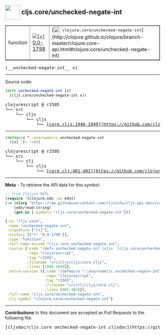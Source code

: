 ## <img width="48px" valign="middle" src="http://i.imgur.com/Hi20huC.png"> cljs.core/unchecked-negate-int

 <table border="1">
<tr>

<td>function</td>
<td><a href="https://github.com/cljsinfo/cljs-api-docs/tree/0.0-1798"><img valign="middle" alt="[+] 0.0-1798" src="https://img.shields.io/badge/+-0.0--1798-lightgrey.svg"></a> </td>
<td>
[<img height="24px" valign="middle" src="http://i.imgur.com/1GjPKvB.png"> <samp>clojure.core/unchecked-negate-int</samp>](http://clojure.github.io/clojure/branch-master/clojure.core-api.html#clojure.core/unchecked-negate-int)
</td>
</tr>
</table>

 <samp>
(__unchecked-negate-int__ x)<br>
</samp>

---





Source code:

```clj
(defn unchecked-negate-int [x]
  (cljs.core/unchecked-negate-int x))
```

 <pre>
clojurescript @ r2505
└── src
    └── cljs
        └── cljs
            └── <ins>[core.cljs:1948-1949](https://github.com/clojure/clojurescript/blob/r2505/src/cljs/cljs/core.cljs#L1948-L1949)</ins>
</pre>


---

```clj
(defmacro ^::ana/numeric unchecked-negate-int
  ([x] `(- ~x)))
```

 <pre>
clojurescript @ r2505
└── src
    └── clj
        └── cljs
            └── <ins>[core.clj:401-402](https://github.com/clojure/clojurescript/blob/r2505/src/clj/cljs/core.clj#L401-L402)</ins>
</pre>

---

__Meta__ - To retrieve the API data for this symbol:

```clj
;; from Clojure REPL
(require '[clojure.edn :as edn])
(-> (slurp "https://raw.githubusercontent.com/cljsinfo/cljs-api-docs/catalog/cljs-api.edn")
    (edn/read-string)
    (get-in [:symbols "cljs.core/unchecked-negate-int"]))
```

```clj
{:ns "cljs.core",
 :name "unchecked-negate-int",
 :signature ["[x]"],
 :history [["+" "0.0-1798"]],
 :type "function",
 :full-name-encode "cljs.core_unchecked-negate-int",
 :source {:code "(defn unchecked-negate-int [x]\n  (cljs.core/unchecked-negate-int x))",
          :repo "clojurescript",
          :tag "r2505",
          :filename "src/cljs/cljs/core.cljs",
          :lines [1948 1949]},
 :extra-sources ({:code "(defmacro ^::ana/numeric unchecked-negate-int\n  ([x] `(- ~x)))",
                  :repo "clojurescript",
                  :tag "r2505",
                  :filename "src/clj/cljs/core.clj",
                  :lines [401 402]}),
 :full-name "cljs.core/unchecked-negate-int",
 :clj-symbol "clojure.core/unchecked-negate-int"}

```

---

__Contributions__ to this document are accepted as Pull Requests to the following file:

 <pre>
[cljsdoc/cljs.core_unchecked-negate-int.cljsdoc](https://github.com/cljsinfo/cljs-api-docs/blob/master/cljsdoc/cljs.core_unchecked-negate-int.cljsdoc)
</pre>


